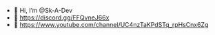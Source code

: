 - 👋 Hi, I’m @Sk-A-Dev
- 👀 https://discord.gg/FFQvneJ66x
- 👀 https://www.youtube.com/channel/UC4nzTaKPdSTq_rpHsCnx6Zg

<!---
Sk-A-Dev/Sk-A-Dev is a ✨ special ✨ repository because its `README.md` (this file) appears on your GitHub profile.
You can click the Preview link to take a look at your changes.
--->
